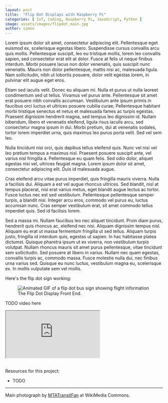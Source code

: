 ```yaml
---
layout: post
title:  "Flip Dot Displays with Raspberry Pi"
categories: [ IoT, Coding, Raspberry Pi, JavaScript, Python ]
image: assets/images/flipdot_main.jpg
author: simon
---
```

Lorem ipsum dolor sit amet, consectetur adipiscing elit. Pellentesque eget euismod ex, scelerisque egestas libero. Suspendisse cursus convallis arcu quis mollis. Pellentesque suscipit, leo eu tristique mollis, lorem leo convallis sapien, sed consectetur erat elit at dolor. Fusce at felis ut neque finibus interdum. Morbi posuere lacus non dolor venenatis, quis suscipit nunc venenatis. Mauris non dolor pellentesque, mattis nisi ac, malesuada ligula. Nam sollicitudin, nibh ut lobortis posuere, dolor velit egestas lorem, in pulvinar elit augue eget eros.

Etiam sed iaculis velit. Donec eu aliquam mi. Nulla et purus ut nulla laoreet condimentum sed ut tellus. Vivamus vel purus ante. Pellentesque sit amet erat posuere nibh convallis accumsan. Vestibulum ante ipsum primis in faucibus orci luctus et ultrices posuere cubilia curae; Pellentesque habitant morbi tristique senectus et netus et malesuada fames ac turpis egestas. Praesent dignissim hendrerit magna, sed tempus leo dignissim id. Nullam bibendum, libero et venenatis eleifend, ligula risus iaculis arcu, sed consectetur magna ipsum in dui. Morbi pretium, dui at venenatis sodales, tortor lorem imperdiet urna, quis maximus leo purus porta velit. Sed vel sem leo.

Nulla tincidunt nisi orci, quis dapibus tellus eleifend quis. Nunc vel nisi vel leo pretium tempus a maximus nisl. Praesent posuere suscipit ante, vel varius nisl fringilla a. Pellentesque eu quam felis. Sed odio dolor, aliquet egestas nisi vel, ultrices feugiat magna. Lorem ipsum dolor sit amet, consectetur adipiscing elit. Duis id malesuada augue.

Cras eleifend arcu vitae purus imperdiet, quis fringilla mauris viverra. Nulla a facilisis dui. Aliquam a est vel augue rhoncus ultrices. Sed blandit, nisl at tempus placerat, nisi erat varius metus, eget blandit augue lectus ac tortor. Fusce luctus nec est sed vestibulum. Pellentesque pellentesque semper turpis, a blandit nisi. Integer arcu eros, commodo vel purus eu, luctus accumsan nunc. Cras semper vestibulum erat, sit amet commodo tellus imperdiet quis. Sed id facilisis lorem.

Sed a massa mi. Nullam faucibus leo nec aliquet tincidunt. Proin diam purus, hendrerit quis rhoncus ac, eleifend nec nisi. Aliquam dignissim tempus nisl. Aliquam eu erat ut massa fermentum fringilla ut sed tellus. Aliquam turpis justo, fringilla id interdum quis, egestas ut sapien. In hac habitasse platea dictumst. Quisque pharetra ipsum ut ex viverra, non vestibulum turpis volutpat. Nullam rhoncus mauris sit amet purus pellentesque, vitae tincidunt sem sollicitudin. Sed posuere at libero in varius. Nullam nec quam egestas, convallis turpis ac, commodo massa. Fusce molestie nulla dui, nec finibus urna varius sed. Quisque eu nunc luctus, vestibulum magna eu, scelerisque ex. In mollis vulputate sem vel mollis.

Here's the flip dot sign working:

<figure class="figure">
  <img src="{{ site.baseurl }}/assets/images/plane_tracking_flipdot.gif" alt="Animated GIF of a flip dot bus sign showing flight information">
  <figcaption class="figure-caption text-center">The Flip Dot Display Front End.</figcaption>
</figure>


TODO video here

<div class="embed-responsive embed-responsive-16by9">
  <iframe class="embed-responsive-item" src="https://www.youtube.com/embed/i8grA5fsbdM?start=23" allowfullscreen></iframe>
</div><br/>

Resources for this project:

* TODO

--- 
Main photograph by [MTATransitFan](https://commons.wikimedia.org/wiki/File:2002_D4500_2905.jpg) at WikiMedia Commons.
